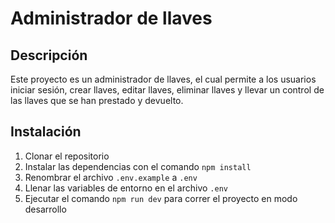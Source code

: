 # Administrador de llaves

## Descripción
Este proyecto es un administrador de llaves, el cual permite a los usuarios iniciar sesión, crear llaves, editar llaves, eliminar llaves y llevar un control de las llaves que se han prestado y devuelto.

## Instalación
1. Clonar el repositorio
2. Instalar las dependencias con el comando `npm install`
3. Renombrar el archivo `.env.example` a `.env`
4. Llenar las variables de entorno en el archivo `.env`
5. Ejecutar el comando `npm run dev` para correr el proyecto en modo desarrollo
